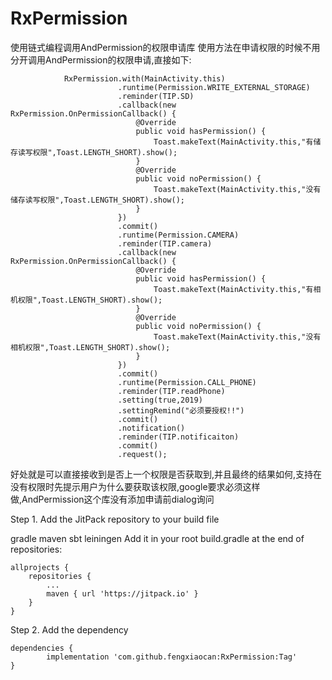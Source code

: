 # RxPermission
使用链式编程调用AndPermission的权限申请库
使用方法在申请权限的时候不用分开调用AndPermission的权限申请,直接如下:

                RxPermission.with(MainActivity.this)
                            .runtime(Permission.WRITE_EXTERNAL_STORAGE)
                            .reminder(TIP.SD)
                            .callback(new RxPermission.OnPermissionCallback() {
                                @Override
                                public void hasPermission() {
                                    Toast.makeText(MainActivity.this,"有储存读写权限",Toast.LENGTH_SHORT).show();
                                }
                                @Override
                                public void noPermission() {
                                    Toast.makeText(MainActivity.this,"没有储存读写权限",Toast.LENGTH_SHORT).show();
                                }
                            })
                            .commit()
                            .runtime(Permission.CAMERA)
                            .reminder(TIP.camera)
                            .callback(new RxPermission.OnPermissionCallback() {
                                @Override
                                public void hasPermission() {
                                    Toast.makeText(MainActivity.this,"有相机权限",Toast.LENGTH_SHORT).show();
                                }
                                @Override
                                public void noPermission() {
                                    Toast.makeText(MainActivity.this,"没有相机权限",Toast.LENGTH_SHORT).show();
                                }
                            })
                            .commit()
                            .runtime(Permission.CALL_PHONE)
                            .reminder(TIP.readPhone)
                            .setting(true,2019)
                            .settingRemind("必须要授权!!")
                            .commit()
                            .notification()
                            .reminder(TIP.notificaiton)
                            .commit()
                            .request();
                            
好处就是可以直接接收到是否上一个权限是否获取到,并且最终的结果如何,支持在没有权限时先提示用户为什么要获取该权限,google要求必须这样做,AndPermission这个库没有添加申请前dialog询问

Step 1. Add the JitPack repository to your build file

gradle
maven
sbt
leiningen
Add it in your root build.gradle at the end of repositories:

	allprojects {
		repositories {
			...
			maven { url 'https://jitpack.io' }
		}
	}
Step 2. Add the dependency

	dependencies {
	        implementation 'com.github.fengxiaocan:RxPermission:Tag'
	}
